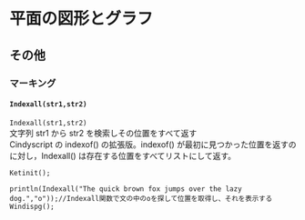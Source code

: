 # 平面の図形とグラフ  
## その他  
### マーキング  
#### `Indexall(str1,str2)`  
`Indexall(str1,str2)`  
文字列 str1 から str2 を検索しその位置をすべて返す  
Cindyscript の indexof() の拡張版。indexof() が最初に見つかった位置を返すのに対し，Indexall() は存在する位置をすべてリストにして返す。  
  
```  
Ketinit();  
  
println(Indexall("The quick brown fox jumps over the lazy dog.","o"));//Indexall関数で文の中のoを探して位置を取得し、それを表示する  
Windispg();  
```
